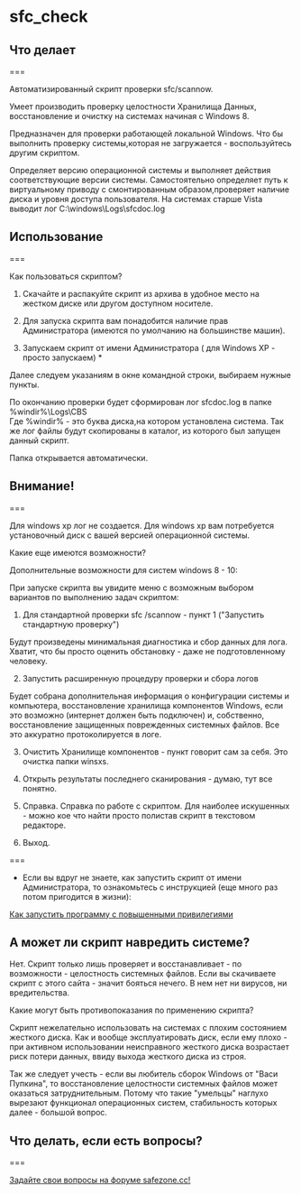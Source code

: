 # sfc_check

## Что делает

===

Автоматизированный скрипт проверки sfc/scannow.


Умеет производить проверку целостности Хранилища Данных, восстановление и очистку на системах начиная с Windows 8.

Предназначен для проверки работающей локальной Windows.
Что бы выполнить проверку системы,которая не загружается - воспользуйтесь другим скриптом.

Определяет версию операционной системы и выполняет действия соответствующие версии системы.
Самостоятельно определяет путь к виртуальному приводу с смонтированным образом,проверяет наличие диска и уровня доступа пользователя.
На системах старше Vista выводит лог C:\windows\Logs\sfcdoc.log

## Использование

===

Как пользоваться скриптом?

1) Скачайте и распакуйте скрипт из архива в удобное место на жестком диске или другом доступном носителе.

2) Для запуска скрипта вам понадобится наличие прав Администратора (имеются по умолчанию на большинстве машин).

3) Запускаем скрипт от имени Администратора ( для Windows XP - просто запускаем) *

Далее следуем указаниям в окне командной строки, выбираем нужные пункты.

По окончанию проверки будет сформирован лог sfcdoc.log в папке %windir%\Logs\CBS\
Где %windir% - это буква диска,на котором установлена система.
Так же лог файлы будут скопированы в каталог, из которого был запущен данный скрипт.

Папка открывается автоматически.


## Внимание!

===

Для windows xp лог не создается.
Для windows xp вам потребуется установочный диск с вашей версией операционной системы.

Какие еще имеются возможности?

Дополнительные возможности для систем windows 8 - 10:


При запуске скрипта вы увидите меню с возможным выбором вариантов по выполнению задач скриптом:

1) Для стандартной проверки sfc /scannow - пункт 1 ("Запустить стандартную проверку")

Будут произведены минимальная диагностика и сбор данных для лога.
Хватит, что бы просто оценить обстановку - даже не подготовленному человеку.

2) Запустить расширенную процедуру проверки и сбора логов

Будет собрана дополнительная информация о конфигурации системы и компьютера, восстановление хранилища компонентов Windows, если это возможно (интернет должен быть подключен) и, собственно, восстановление защищенных поврежденных системных файлов.
Все это аккуратно протоколируется в логе.

3) Очистить Хранилище компонентов - пункт говорит сам за себя.
Это очистка папки winsxs.

4) Открыть результаты последнего сканирования - думаю, тут все понятно.

5) Справка.
Справка по работе с скриптом.
Для наиболее искушенных - можно кое что найти просто полистав скрипт в текстовом редакторе.

6) Выход.

===

* Если вы вдруг не знаете, как запустить скрипт от имени Администратора, то ознакомьтесь с инструкцией (еще много раз потом пригодится в жизни):

[Как запустить программу с повышенными привилегиями](https://safezone.cc/threads/kak-zapustit-programmu-s-povyshennymi-privilegijami.22402/)


## А может ли скрипт навредить системе?

Нет.
Скрипт только лишь проверяет и восстанавливает - по возможности - целостность системных файлов.
Если вы скачиваете скрипт с этого сайта - значит бояться нечего.
В нем нет ни вирусов, ни вредительства.

Какие могут быть противопоказания по применению скрипта?

Скрипт нежелательно использовать на системах с плохим состоянием жесткого диска.
Как и вообще эксплуатировать диск, если ему плохо - при активном использовании неисправного жесткого диска возрастает риск потери данных, ввиду выхода жесткого диска из строя.

Так же следует учесть - если вы любитель сборок Windows от "Васи Пупкина", то восстановление целостности системных файлов может оказаться затруднительным. Потому что такие "умельцы" наглухо вырезают функционал операционных систем, стабильность которых далее - большой вопрос.

## Что делать, если есть вопросы?

===

[Задайте свои вопросы на форуме safezone.cc!](https://safezone.cc/)
